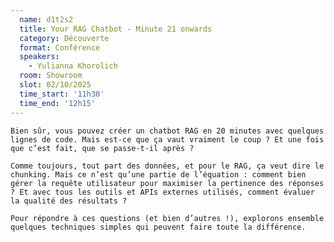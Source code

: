 ```yaml
---
  name: d1t2s2
  title: Your RAG Chatbot - Minute 21 onwards
  category: Découverte
  format: Conférence
  speakers: 
    - Yulianna Khorolich
  room: Showroom
  slot: 02/10/2025
  time_start: '11h30'
  time_end: '12h15'
---
```

    Bien sûr, vous pouvez créer un chatbot RAG en 20 minutes avec quelques lignes de code. Mais est-ce que ça vaut vraiment le coup ? Et une fois que c’est fait, que se passe-t-il après ?

    Comme toujours, tout part des données, et pour le RAG, ça veut dire le chunking. Mais ce n’est qu’une partie de l’équation : comment bien gérer la requête utilisateur pour maximiser la pertinence des réponses ? Et avec tous les outils et APIs externes utilisés, comment évaluer la qualité des résultats ?

    Pour répondre à ces questions (et bien d’autres !), explorons ensemble quelques techniques simples qui peuvent faire toute la différence.
